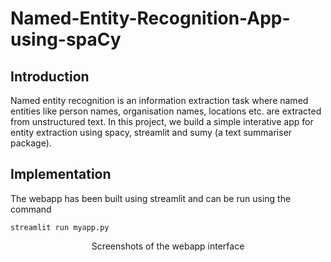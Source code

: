 # Named-Entity-Recognition-App-using-spaCy

## Introduction
Named entity recognition is an information extraction task where named entities like person names, organisation names, locations etc. are extracted from unstructured text. In this project, we build a simple interative app for entity extraction using spacy, streamlit and sumy (a text summariser package).

## Implementation
The webapp has been built using streamlit and can be run using the command 
```
streamlit run myapp.py
```
<div style="text-align: center"> Screenshots of the webapp interface </div>
